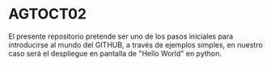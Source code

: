 # AGTOCT02
El presente repositorio pretende ser uno de los pasos iniciales para introducirse al mundo del GITHUB,
a través de ejemplos simples, en nuestro caso será el despliegue en pantalla de "Hello World" en python.

